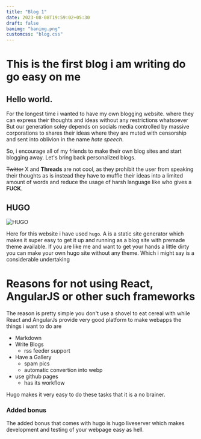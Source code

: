 ```yaml
---
title: "Blog 1"
date: 2023-08-08T19:59:02+05:30
draft: false
banimg: "banimg.png"
customcss: "blog.css"
---
```


# This is the first blog i am writing do go easy on me

## Hello world.

For the longest time i wanted to have my own blogging website.
where they can express their thoughts and ideas without any restrictions whatsoever
But our generation soley depends on socials media controlled by massive corporations
to shares their ideas where they are muted with censorship and sent into oblivion
in the name _hate speech_.

So, i encourage all of my friends to make their own blog sites and start blogging away.
Let's bring back personalized blogs.

~~Twitter~~ X and **Threads** are not cool, as they prohibit the user from speaking their thoughts as is
instead they have to muffle their ideas into a limited amount of words and reduce the usage of harsh language
like who gives a **FUCK**.

## HUGO

![HUGO](https://d33wubrfki0l68.cloudfront.net/c38c7334cc3f23585738e40334284fddcaf03d5e/2e17c/images/hugo-logo-wide.svg)

Here for this website i have used `hugo`. A is a static site generator
which makes it super easy to get it up and running as a blog site with premade theme available.
If you are like me and want to get your hands a little dirty you can make your own hugo site without any theme.
Which i might say is a considerable undertaking

# Reasons for not using React, AngularJS or other such frameworks

The reason is pretty simple you don't use a shovel to eat cereal with
while React and AngularJs provide very good platform to make webapps
the things i want to do are

- Markdown
- Write Blogs
  - rss feeder support
- Have a Gallery
  - spam pics
  - automatic convertion into webp
- use github pages
  - has its workflow

Hugo makes it very easy to do these tasks that it is a no brainer.

### Added bonus

The added bonus that comes with hugo is hugo liveserver
which makes development and testing of your webpage easy as hell.
